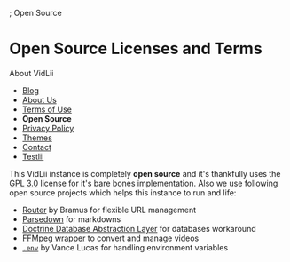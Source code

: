 ; Open Source
<h1 class="pg_hd">Open Source Licenses and Terms</h1>
<div class="vc_l">
    <div class="vc_cats">
        <div>About VidLii</div>
        <ul>
            <li><a href="/blog">Blog</a></li>
            <li><a href="/about">About Us</a></li>
            <li><a href="/terms">Terms of Use</a></li>
            <li style="font-weight:bold;cursor:default">Open Source</li>
            <li><a href="/privacy">Privacy Policy</a></li>
            <li><a href="/themes">Themes</a></li>
            <li><a href="/contact">Contact</a></li>
            <li><a href="/testlii">Testlii</a></li>
        </ul>
    </div>
</div>
<div class="vc_r" style="margin-bottom: 0;">
    <p>
        This VidLii instance is completely <b>open source</b> and it's thankfully uses the <a href="https://www.gnu.org/licenses/gpl-3.0.en.html">GPL 3.0</a> license for it's bare bones implementation. Also we use following open source projects which helps this instance to run and life:
    </p>
    <p>
        <ul>
            <li><a href="https://github.com/bramus/router">Router</a> by Bramus for flexible URL management</li>
            <li><a href="https://github.com/erusev/parsedown">Parsedown</a> for markdowns</li>
            <li><a href="https://www.doctrine-project.org/projects/dbal.html">Doctrine Database Abstraction Layer</a> for databases workaround</li>
            <li><a href="https://github.com/php-ffmpeg/php-ffmpeg">FFMpeg wrapper</a> to convert and manage videos</li>
            <li><a href="https://github.com/vlucas/phpdotenv"><code>.env</code></a> by Vance Lucas for handling environment variables</li>
        </ul>
    </p>
</div>
